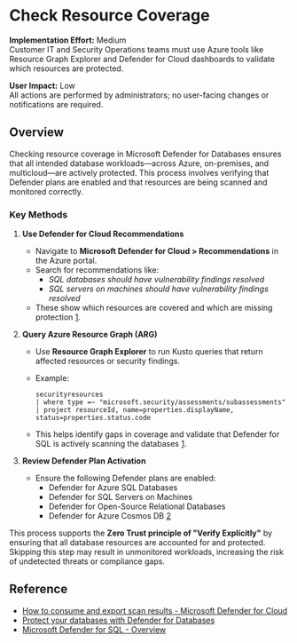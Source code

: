 # Check Resource Coverage

**Implementation Effort:** Medium  
Customer IT and Security Operations teams must use Azure tools like Resource Graph Explorer and Defender for Cloud dashboards to validate which resources are protected.

**User Impact:** Low  
All actions are performed by administrators; no user-facing changes or notifications are required.

## Overview

Checking resource coverage in Microsoft Defender for Databases ensures that all intended database workloads—across Azure, on-premises, and multicloud—are actively protected. This process involves verifying that Defender plans are enabled and that resources are being scanned and monitored correctly.

### Key Methods

1. **Use Defender for Cloud Recommendations**  
   - Navigate to **Microsoft Defender for Cloud > Recommendations** in the Azure portal.  
   - Search for recommendations like:  
     - *SQL databases should have vulnerability findings resolved*  
     - *SQL servers on machines should have vulnerability findings resolved*  
   - These show which resources are covered and which are missing protection [1](https://learn.microsoft.com/en-us/azure/defender-for-cloud/defender-for-sql-scan-results).

2. **Query Azure Resource Graph (ARG)**  
   - Use **Resource Graph Explorer** to run Kusto queries that return affected resources or security findings.  
   - Example:  

     ```kusto
     securityresources
     | where type =~ "microsoft.security/assessments/subassessments"
     | project resourceId, name=properties.displayName, status=properties.status.code
     ```

   - This helps identify gaps in coverage and validate that Defender for SQL is actively scanning the databases [1](https://learn.microsoft.com/en-us/azure/defender-for-cloud/defender-for-sql-scan-results).

3. **Review Defender Plan Activation**  
   - Ensure the following Defender plans are enabled:  
     - Defender for Azure SQL Databases  
     - Defender for SQL Servers on Machines  
     - Defender for Open-Source Relational Databases  
     - Defender for Azure Cosmos DB [2](https://learn.microsoft.com/en-us/azure/defender-for-cloud/tutorial-enable-databases-plan)

This process supports the **Zero Trust principle of "Verify Explicitly"** by ensuring that all database resources are accounted for and protected. Skipping this step may result in unmonitored workloads, increasing the risk of undetected threats or compliance gaps.

## Reference

- [How to consume and export scan results - Microsoft Defender for Cloud](https://learn.microsoft.com/en-us/azure/defender-for-cloud/defender-for-sql-scan-results)  
- [Protect your databases with Defender for Databases](https://learn.microsoft.com/en-us/azure/defender-for-cloud/tutorial-enable-databases-plan)  
- [Microsoft Defender for SQL - Overview](https://learn.microsoft.com/en-us/azure/azure-sql/database/azure-defender-for-sql?view=azuresql)
